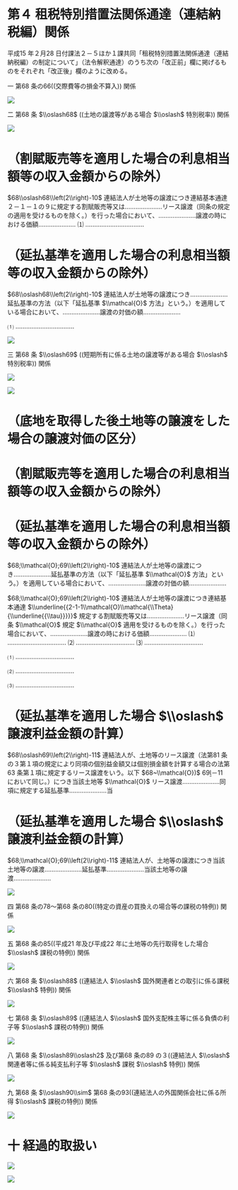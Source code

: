 # 第４ 租税特別措置法関係通達（連結納税編）関係

平成15 年２月28 日付課法２－５ほか１課共同「租税特別措置法関係通達（連結納税編）の制定について」（法令解釈通達）のうち次の「改正前」欄に掲げるものをそれぞれ「改正後」欄のように改める。

一 第68 条の66((交際費等の損金不算入)) 関係

![](https://www.nta.go.jp/tmp/53e3d188-383e-4a92-bfed-2bbfcabf58cd/images/24fa8fdf55bfa77abd01a9d20825c5de493a476a068de08f644298a66c11e976.jpg)

二 第68 条 $\\oslash68$ ((土地の譲渡等がある場合 $\\oslash$ 特別税率)) 関係

![](https://www.nta.go.jp/tmp/53e3d188-383e-4a92-bfed-2bbfcabf58cd/images/06c29f5582c93d3e99195ebea4334858c40bd7862757e49425e73676913eebc5.jpg)

# （割賦販売等を適用した場合の利息相当額等の収入金額からの除外）

$68\\oslash68\\left(2\\right)-10$ 連結法人が土地等の譲渡につき連結基本通達２－１－１の９に規定する割賦販売等又は…………………リース譲渡（同条の規定の適用を受けるものを除く。）を行った場合において、…………………譲渡の時における価額………………… ⑴ ……………………………

# （延払基準を適用した場合の利息相当額等の収入金額からの除外）

$68\\oslash68\\left(2\\right)-10$ 連結法人が土地等の譲渡につき…………………延払基準の方法（以下「延払基準 $\\mathcal{O}$ 方法」という。）を適用している場合において、…………………譲渡の対価の額…………………

⑴ ……………………………

![](https://www.nta.go.jp/tmp/53e3d188-383e-4a92-bfed-2bbfcabf58cd/images/4269231e483aac70074499eefc37f2cd32506911bf8ac0ec7e61d05a92a68d1a.jpg)

三 第68 条 $\\oslash69$ ((短期所有に係る土地の譲渡等がある場合 $\\oslash$ 特別税率)) 関係

![](https://www.nta.go.jp/tmp/53e3d188-383e-4a92-bfed-2bbfcabf58cd/images/4f5ed8ce9327908a59ce6386538cb8626116ae61a89a6ceaba55f5f0c82b9ca5.jpg)

![](https://www.nta.go.jp/tmp/53e3d188-383e-4a92-bfed-2bbfcabf58cd/images/8cafee746f5a1e7e4a461cbadd67030fce566ec28511a6c4d3fbd872773eac0f.jpg)

# （底地を取得した後土地等の譲渡をした場合の譲渡対価の区分）

# （割賦販売等を適用した場合の利息相当額等の収入金額からの除外）

# （延払基準を適用した場合の利息相当額等の収入金額からの除外）

$68;\\mathcal{O};69\\left(2\\right)-10$ 連結法人が土地等の譲渡につき…………………延払基準の方法（以下「延払基準 $\\mathcal{O}$ 方法」という。）を適用している場合において、…………………譲渡の対価の額…………………

$68;\\mathcal{O};69\\left(2\\right)-10$ 連結法人が土地等の譲渡につき連結基本通達 $\\underline{{2-1-1\\mathcal{O}\\mathcal{\\Theta}{\\underline{{\\tau}}}}}$ 規定する割賦販売等又は…………………リース譲渡（同条 $\\mathcal{O}$ 規定 $\\mathcal{O}$ 適用を受けるものを除く。）を行った場合において、…………………譲渡の時における価額………………… ⑴ …………………………… ⑵ …………………………… ⑶ ……………………………

⑴ ……………………………

⑵ ……………………………

⑶ ……………………………

# （延払基準を適用した場合 $\\oslash$ 譲渡利益金額の計算）

$68\\oslash69\\left(2\\right)-11$ 連結法人が、土地等のリース譲渡（法第81 条の３第１項の規定により同項の個別益金額又は個別損金額を計算する場合の法第63 条第１項に規定するリース譲渡をいう。以下 $68~\\mathcal{O})$ 69－11 において同じ。）につき当該土地等 $\\mathcal{O}$ リース譲渡…………………同項に規定する延払基準…………………当

# （延払基準を適用した場合 $\\oslash$ 譲渡利益金額の計算）

$68;\\mathcal{O};69\\left(2\\right)-11$ 連結法人が、土地等の譲渡につき当該土地等の譲渡…………………延払基準…………………当該土地等の譲渡…………………

![](https://www.nta.go.jp/tmp/53e3d188-383e-4a92-bfed-2bbfcabf58cd/images/e41aa05dc977538dec917547289e3b8c148ab53716667d9fbca8204a2bbda7df.jpg)

四 第68 条の78～第68 条の80((特定の資産の買換えの場合等の課税の特例)) 関係

![](https://www.nta.go.jp/tmp/53e3d188-383e-4a92-bfed-2bbfcabf58cd/images/1d60e3b2fda9d239da047fb9e2ba8446240b97f3f19cc12cfa90ecc74c5e4b8b.jpg)

五 第68 条の85((平成21 年及び平成22 年に土地等の先行取得をした場合 $\\oslash$ 課税の特例)) 関係

![](https://www.nta.go.jp/tmp/53e3d188-383e-4a92-bfed-2bbfcabf58cd/images/c58645e3fe14615b5fc05512433bd01dc78234f5c511677fe703e76c28dcdb50.jpg)

六 第68 条 $\\oslash88$ ((連結法人 $\\oslash$ 国外関連者との取引に係る課税 $\\oslash$ 特例)) 関係

![](https://www.nta.go.jp/tmp/53e3d188-383e-4a92-bfed-2bbfcabf58cd/images/404495b1fec2a702c798681e0a6a1a0931430e288e7a7171566631c726f8d19b.jpg)

七 第68 条 $\\oslash89$ ((連結法人 $\\oslash$ 国外支配株主等に係る負債の利子等 $\\oslash$ 課税の特例)) 関係

![](https://www.nta.go.jp/tmp/53e3d188-383e-4a92-bfed-2bbfcabf58cd/images/95716b07360e894f9c4f654c093db9c8d358172a97da7520d31e10166e05da0b.jpg)

八 第68 条 $\\oslash89\\oslash2$ 及び第68 条の89 の３((連結法人 $\\oslash$ 関連者等に係る純支払利子等 $\\oslash$ 課税 $\\oslash$ 特例)) 関係

![](https://www.nta.go.jp/tmp/53e3d188-383e-4a92-bfed-2bbfcabf58cd/images/350807a2e222294a7ee91a5ebbe104ed95ebf56ae1df5fa0d5569d9909b21bba.jpg)

九 第68 条 $\\oslash90\\sim$ 第68 条の93((連結法人の外国関係会社に係る所得 $\\oslash$ 課税の特例)) 関係

![](https://www.nta.go.jp/tmp/53e3d188-383e-4a92-bfed-2bbfcabf58cd/images/e6a7b5112a44ce04586aaf1b6b539fa7d47d33721deb3388f2e299db8147af94.jpg)

# 十 経過的取扱い

![](https://www.nta.go.jp/tmp/53e3d188-383e-4a92-bfed-2bbfcabf58cd/images/6245459d1ba362b495f54baec06976144ca760cbcdbc1bfdc887fcc0f285a16e.jpg)

![](https://www.nta.go.jp/tmp/53e3d188-383e-4a92-bfed-2bbfcabf58cd/images/68b5723b02dc35638ef736b30b5086b4aa13b52800489da5f391c3c47b6a0c9c.jpg)